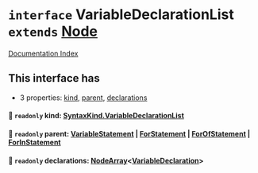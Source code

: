 # `interface` VariableDeclarationList `extends` [Node](../interface.Node/README.md)

[Documentation Index](../README.md)

## This interface has

- 3 properties:
[kind](#-readonly-kind-syntaxkindvariabledeclarationlist),
[parent](#-readonly-parent-variablestatement--forstatement--forofstatement--forinstatement),
[declarations](#-readonly-declarations-nodearrayvariabledeclaration)


#### 📄 `readonly` kind: [SyntaxKind.VariableDeclarationList](../enum.SyntaxKind/README.md#variabledeclarationlist--261)



#### 📄 `readonly` parent: [VariableStatement](../interface.VariableStatement/README.md) | [ForStatement](../interface.ForStatement/README.md) | [ForOfStatement](../interface.ForOfStatement/README.md) | [ForInStatement](../interface.ForInStatement/README.md)



#### 📄 `readonly` declarations: [NodeArray](../interface.NodeArray/README.md)\<[VariableDeclaration](../interface.VariableDeclaration/README.md)>



